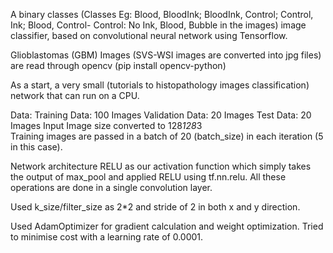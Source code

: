 A binary classes (Classes Eg: Blood, BloodInk; BloodInk, Control; Control, Ink; Blood, Control- Control: No Ink, Blood, Bubble in the images) image classifier, based on convolutional neural network using Tensorflow.

Glioblastomas (GBM) Images (SVS-WSI images are converted into jpg files) are read through opencv
(pip install opencv-python)

As a start, a very small (tutorials to histopathology images classification) network that can run on a CPU. 

Data:
Training Data: 100 Images
Validation Data: 20 Images
Test Data: 20 Images
Input Image size converted to 128*128*3  
Training images are passed in a batch of 20 (batch_size) in each iteration (5 in this case).

Network architecture
RELU as our activation function which simply takes the output of max_pool and applied RELU using tf.nn.relu. All these operations are done in a single convolution layer.

Used k_size/filter_size as 2*2 and stride of 2 in both x and y direction.

Used AdamOptimizer for gradient calculation and weight optimization. Tried to  minimise cost with a learning rate of 0.0001.
